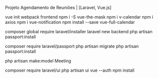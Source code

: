 Projeto Agendamento de Reuniões | [Laravel, Vue.js]

vue init webpack frontend
npm i -S vue-the-mask
npm i v-calendar
npm i axios
npm i vue-notification
npm install --save vue-full-calendar

composer global require laravel/installer
laravel new backend
php artisan passport:install

composer require laravel/passport
php artisan migrate
php artisan passport:install

php artisan make:model Meeting

composer require laravel/ui
php artisan ui vue --auth
npm install